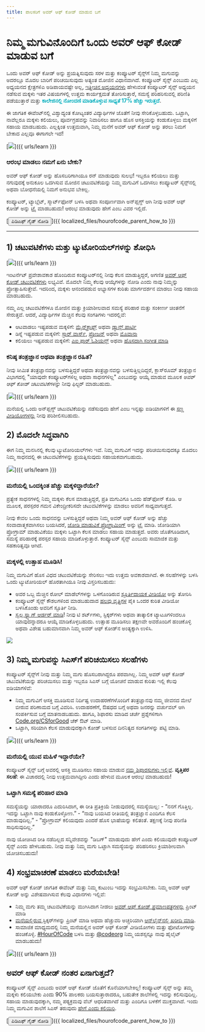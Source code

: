 ```yaml
---
title: ಪಾಲಕರಿಗೆ ಅವರ್ ಆಫ್ ಕೋಡ್ ಮಾಡುವ ಬಗೆ
---
```


# ನಿಮ್ಮ ಮಗುವಿನೊಂದಿಗೆ ಒಂದು ಅವರ್ ಆಫ್ ಕೋಡ್ ಮಾಡುವ ಬಗೆ

ಒಂದು ಅವರ್ ಆಫ್ ಕೋಡ್ ಅನ್ನು ಪ್ರಯತ್ನಿಸುವುದು ಸರಳ ಮತ್ತು ಕಂಪ್ಯೂಟರ್ ಸೈನ್ಸ್‌ಗೆ ನಿಮ್ಮ ಮಗುವನ್ನು ಅದರಲ್ಲೂ ಮೊದಲ ಬಾರಿಗೆ ಪರಿಚಯಿಸುವುದು ಅತ್ಯಂತ ಮೋಜಿನ ವಿಧಾನವಾಗಿದೆ. ಕಂಪ್ಯೂಟರ್ ಸೈನ್ಸ್‌ ಎಂಬುದು ಎಲ್ಲ ಅಧ್ಯಯನದ ಕ್ಷೇತ್ರಗಳಿಎ ಅಡಿಪಾಯವಷ್ಟೇ ಅಲ್ಲ, [ಇತ್ತೀಚಿನ ಅಧ್ಯಯನಗಳು](https://medium.com/@codeorg/cs-helps-students-outperform-in-school-college-and-workplace-66dd64a69536) ಹೇಳುವಂತೆ ಕಂಪ್ಯೂಟರ್ ಸೈನ್ಸ್ ಅಧ್ಯಯನ ನಡೆಸುವ ಮಕ್ಕಳು ಇತರ ವಿಷಯಗಳಲ್ಲಿ ಉತ್ತಮ ಕಾರ್ಯಕ್ಷಮತೆ ತೋರಿಸುತ್ತಾರೆ, ಸಮಸ್ಯೆ ಪರಿಹರಿಸುವಲ್ಲಿ ಪರಿಣಿತಿ ಪಡೆಯುತ್ತಾರೆ ಮತ್ತು <font color="00adbc"><b>ಕಾಲೇಜಿನಲ್ಲಿ ನೋಂದಣಿ ಮಾಡಿಕೊಳ್ಳುವ ಸಾಧ್ಯತೆ 17% ಹೆಚ್ಚು ಇರುತ್ತದೆ</b></font>.

ಈ ಜಾಗತಿಕ ಈವೆಂಟ್‌ನಲ್ಲಿ ವಿಶ್ವಾದ್ಯಂತ ಕೋಟ್ಯಂತರ ವಿದ್ಯಾರ್ಥಿಗಳ ಜೊತೆಗೆ ನೀವು ಸೇರಿಕೊಳ್ಳಬಹುದು. ಒಟ್ಟಾಗಿ, ನಾವೆಲ್ಲರೂ ಮಕ್ಕಳು ಕಲಿಯಲು, ಪೂರ್ವಗ್ರಹವನ್ನು ನಿವಾರಿಸಲು ಹಾಗೂ ಹೊಸ ಆಸಕ್ತಿಯನ್ನು ಕಂಡುಕೊಳ್ಳಲು ಮಕ್ಕಳಿಗೆ ಸಹಾಯ ಮಾಡಬಹುದು. ಎಲ್ಲಕ್ಕಿಂತ ಉತ್ತಮವಾಗಿ, ನಿಮ್ಮ ಮನೆಗೆ ಅವರ್ ಆಫ್ ಕೋಡ್ ಅನ್ನು ತರಲು ನಿಮಗೆ ಬೇಕಾದ ಎಲ್ಲವೂ ಈಗಾಗಲೇ ಇದೆ!

[![](/images/fit-600/Marketing/mother-helping-her-daughter-use-a-laptop-4260325.jpg)]({{ urls/learn }})

<h3>ಆರಂಭ ಮಾಡಲು ನಮಗೆ ಏನು ಬೇಕು?</h3>

ಅವರ್ ಆಫ್ ಕೋಡ್ ಅನ್ನು ಹೊಸಬರಿಗಾಗಿಯೂ ರನ್ ಮಾಡುವುದು ಸುಲಭ! ಇಬ್ಬರೂ ಕಲಿಯಲು ಮತ್ತು ನಗುವುದಕ್ಕೆ ಅನುಕೂಲ ಒದಗಿಸುವ ಮೋಜಿನ ಚಟುವಟಿಕೆಯನ್ನು ನಿಮ್ಮ ಮಗುವಿಗೆ ಒದಗಿಸಲು ಕಂಪ್ಯೂಟರ್ ಸೈನ್ಸ್‌ನಲ್ಲಿ ಅಥವಾ ಬೋಧನೆಯಲ್ಲಿ ನಿಮಗೆ ಅನುಭವ ಬೇಕಿಲ್ಲ.

ಕಂಪ್ಯೂಟರ್, ಟ್ಯಾಬ್ಲೆಟ್, ಸ್ಮಾರ್ಟ್‌ಫೋನ್ ಬಳಸಿ ಅಥವಾ ಸಂಪೂರ್ಣವಾಗಿ ಅನ್‌ಪ್ಲಗ್ಡ್ ಆಗಿ ನೀವು ಅವರ್ ಆಫ್ ಕೋಡ್ ಅನ್ನು ಟ್ರೈ ಮಾಡಬಹುದು! ಆರಂಭ ಮಾಡುವುದು ಹೇಗೆ ಎಂಬ ವಿವರ ಇಲ್ಲಿದೆ.

[<button>ಪಿಡಿಎಫ್ ಗೈಡ್ ನೋಡಿ</button>]({{ localized_files/hourofcode_parent_how_to }})

* * *

## 1) ಚಟುವಟಿಕೆಗಳು ಮತ್ತು ಟ್ಯುಟೋರಿಯಲ್‌ಗಳನ್ನು ಶೋಧಿಸಿ

[![](/images/tutorials.png)]({{ urls/learn }})

ಇಂಟರ್ನೆಟ್ ಪ್ರವೇಶಾವಕಾಶ ಹೊಂದಿರುವ ಕಂಪ್ಯೂಟರ್‌ನಲ್ಲಿ ನೀವು ಕೆಲಸ ಮಾಡುತ್ತಿದ್ದರೆ, ಅಗಣಿತ [ಅವರ್ ಆಫ್ ಕೋಡ್ ಚಟುವಟಿಕೆಗಳು](https://hourofcode.com/us/learn) ಲಭ್ಯವಿವೆ. ಮೊದಲೇ ನಿಮ್ಮ ಕೆಲವು ಆಯ್ಕೆಗಳನ್ನು ನೋಡಿ ಎಂದು ನಾವು ನಿಮ್ಮನ್ನು ಪ್ರೋತ್ಸಾಹಿಸುತ್ತೇವೆ. ಇದರಿಂದ, ಮಕ್ಕಳು ಆನಂದಪಡುವ ಅಭ್ಯಾಸಗಳ ಕುರಿತು ಮಾರ್ಗದರ್ಶನ ಮಾಡಲು ನೀವು ಸಹಾಯ ಮಾಡಬಹುದು.

ನಮ್ಮ ಎಲ್ಲ ಚಟುವಟಿಕೆಗಳೂ ಮೋಜಿನ ಮತ್ತು ಕ್ರಿಯಾಶೀಲವಾದ ಸಮಸ್ಯೆ ಪರಿಹಾರ ಮತ್ತು ಸಂಕೀರ್ಣ ಚಿಂತನೆಗೆ ಸೇರುತ್ತವೆ. ಆದರೆ, ವಿದ್ಯಾರ್ಥಿಗಳ ಮೆಚ್ಚಿನ ಕೆಲವು ಸಂಗತಿಗಳು ಇದರಲ್ಲಿವೆ:

- ಆಟವಾಡಲು ಇಷ್ಟಪಡುವ ಮಕ್ಕಳಿಗೆ: [ಮೈನ್‌ಕ್ರಾಫ್ಟ್](https://code.org/minecraft) ಅಥವಾ [ಡ್ಯಾನ್ಸ್ ಪಾರ್ಟಿ](https://code.org/dance)
- ಡಿಸ್ನೆ ಇಷ್ಟಪಡುವ ಮಕ್ಕಳಿಗೆ: [ಸ್ಟಾರ್‌ ವಾರ್ಸ್‌](https://code.org/starwars), [ಫ್ರೋಜನ್](https://studio.code.org/s/frozen/lessons/1/levels/1) ಅಥವಾ [ಮೊವಾನಾ](https://partners.disney.com/hour-of-code?cds&cmp=vanity%7Cnatural%7Cus%7Cmoanahoc%7C)
- ಕಲಿಯಲು ಇಷ್ಟಪಡುವ ಮಕ್ಕಳಿಗೆ: [ಎಐ ಫಾರ್ ಓಶಿಯನ್ಸ್‌](https://code.org/oceans) ಅಥವಾ [ಹೊಸದಾಗಿ ಸಂಗೀತ ಮಾಡಿ](https://scratch.mit.edu/projects/editor/?tutorial=music&utm_source=codeorg)

<h3>ಕನಿಷ್ಠ ತಂತ್ರಜ್ಞಾನ ಅಥವಾ ತಂತ್ರಜ್ಞಾನ ರಹಿತ?</h3>

ನೀವು ಸೀಮಿತ ತಂತ್ರಜ್ಞಾನವನ್ನು ಬಳಸುತ್ತಿದ್ದರೆ ಅಥವಾ ತಂತ್ರಜ್ಞಾನವನ್ನು ಬಳಸುತ್ತಿಲ್ಲದಿದ್ದರೆ, ಕ್ಲಾಸ್‌ರೂಮ್ ತಂತ್ರಜ್ಞಾನ</em> ವಿಭಾಗದಲ್ಲಿ "ಯಾವುದೇ ಕಂಪ್ಯೂಟರ್‌ಗಳಿಲ್ಲ ಅಥವಾ ಸಾಧನಗಳಿಲ್ಲ" ಎಂಬುದನ್ನು ಆಯ್ಕೆ ಮಾಡುವ ಮೂಲಕ *ಅವರ್ ಆಫ್ ಕೋಡ್ ಚಟುವಟಿಕೆಗಳನ್ನು* ನೀವು ಫಿಲ್ಟರ್ ಮಾಡಬಹುದು.</p> 

[![](/images/Marketing/filtering-activities-hoc.jpg)]({{ urls/learn }})

ಮನೆಯಲ್ಲಿ ಒಂದು ಅನ್‌ಪ್ಲಗ್ಡ್ ಚಟುವಟಿಕೆಯನ್ನು ನಡೆಸುವುದು ಹೇಗೆ ಎಂಬ ಇನ್ನಷ್ಟು ಐಡಿಯಾಗಳಿಗೆ ಈ [ಸಣ್ಣ ವೀಡಿಯೋಗಳನ್ನು](https://www.youtube.com/playlist?list=PLzdnOPI1iJNcpfa4LtbaIl35gqir_5XUu) ನೀವು ಪರಿಶೀಲಿಸಬಹುದು.

## 2) ಮೊದಲೇ ಸಿದ್ಧವಾಗಿರಿ

ಈಗ ನಿಮ್ಮ ಮನಸಿನಲ್ಲಿ ಕೆಲವು ಟ್ಯುಟೋರಿಯಲ್‌ಗಳು ಇವೆ. ನಿಮ್ಮ ಮಗುವಿಗೆ ಇದನ್ನು ಪರಿಚಯಿಸುವುದಕ್ಕೂ ಮೊದಲು ನಿಮ್ಮ ಸಾಧನದಲ್ಲಿ ಈ ಚಟುವಟಿಕೆಗಳನ್ನು ಪ್ರಯತ್ನಿಸುವುದು ಸಹಾಯಕವಾಗಬಹುದು.

[![](/images/fit-600/Marketing/father-and-children-looking-at-a-laptop-4260749.jpg)]({{ urls/learn }})

<h3>ಮನೆಯಲ್ಲಿ ಒಂದಕ್ಕಿಂತ ಹೆಚ್ಚು ಮಕ್ಕಳಿದ್ದಾರೆಯೇ?</h3>

ಪ್ರತ್ಯೇಕ ಸಾಧನಗಳಲ್ಲಿ ನಿಮ್ಮ ಮಕ್ಕಳು ಕೆಲಸ ಮಾಡುತ್ತಿದ್ದರೆ, ಪ್ರತಿ ಮಗುವಿಗೂ ಒಂದು ಹೆಡ್‌ಫೋನ್ ಕೊಡಿ. ಆ ಮೂಲಕ, ಪರಸ್ಪರರ ಗಮನ ವಿಕೇಂದ್ರೀಕರಿಸದೇ ಚಟುವಟಿಕೆಗಳನ್ನು ಮಾಡಲು ಅವರಿಗೆ ಸಾಧ್ಯವಾಗುತ್ತದೆ.

ನೀವು ಕೇವಲ ಒಂದು ಸಾಧನವನ್ನು ಬಳಸುತ್ತಿದ್ದರೆ ಅಥವಾ ನಿಮ್ಮ ಅವರ್ ಆಫ್ ಕೋಡ್ ಅನ್ನು ಹೆಚ್ಚು ಸಂವಾದಾತ್ಮಕವಾಗಿಸಲು ಬಯಸಿದರೆ, [ಜೋಡಿ ಮಾಡುವಿಕೆ ಪ್ರೋಗ್ರಾಮಿಂಗ್](https://www.youtube.com/watch?v=vgkahOzFH2Q) ಅನ್ನು ಟ್ರೈ ಮಾಡಿ. ಜೋಡಿಯಾಗಿ ಪ್ರೋಗ್ರಾಮ್ ಮಾಡುವಿಕೆಯು ಮಕ್ಕಳು ಒಟ್ಟಾಗಿ ಕೆಲಸ ಮಾಡಲು ಸಹಾಯ ಮಾಡುತ್ತದೆ. ಅವರು ಜೊತೆಗೂಡಿದಾಗ, ಸಮಸ್ಯೆ ಪರಿಹಾರಕ್ಕೆ ಪರಸ್ಪರ ಸಹಾಯ ಮಾಡಿಕೊಳ್ಳುತ್ತಾರೆ. ಕಂಪ್ಯೂಟರ್ ಸೈನ್ಸ್ ಎಂಬುದು ಸಾಮಾಜಿಕ ಮತ್ತು ಸಹಕಾರಿತ್ವವೂ ಆಗಿದೆ.

<h3>ಮಕ್ಕಳಲ್ಲಿ ಉತ್ಸಾಹ ಮೂಡಿಸಿ! </h3>

ನಿಮ್ಮ ಮಗುವಿಗೆ ಹೊಸ ವಿಧದ ಚಟುವಟಿಕೆಯನ್ನು ಸೇರಿಸಲು ಇದು ಉತ್ತಮ ಅವಕಾಶವಾಗಿದೆ. ಈ ಸಲಹೆಗಳನ್ನು ಬಳಸಿ ಒಂದು ಟ್ಯುಟೋರಿಯಲ್ ಹೊರತಾಗಿಯೂ ನೀವು ವಿಸ್ತರಿಸಬಹುದು:

- ಅವರ ಒಬ್ಬ ಮೆಚ್ಚಿನ ರೋಲ್ ಮಾಡೆಲ್‌ಗಳನ್ನು ಒಳಗೊಂಡಿರುವ [ಸ್ಫೂರ್ತಿದಾಯಕ ವೀಡಿಯೋ](https://www.youtube.com/playlist?list=PLzdnOPI1iJNcadqJAZnbDYShie4gLZQQJ) ಅನ್ನು ತೋರಿಸಿ
- ಕಂಪ್ಯೂಟರ್ ಸೈನ್ಸ್ ಕೌಶಲಗಳಿಂದ ಮಾಡಬಹುದಾದ [ಹಲವು ವೃತ್ತಿಗಳ](https://www.youtube.com/playlist?list=PLzdnOPI1iJNfpD8i4Sx7U0y2MccnrNZuP) ಪೈಕಿ ಒಂದರ ಕುರಿತ ವೀಡಿಯೋ ಬಳಸಿಕೊಂಡು ಅವರಿಗೆ ಸ್ಫೂರ್ತಿ ನೀಡಿ.
- [ಸ್ವಲ್ಪ ಸ್ವ್ಯಾಗ್ ಆರ್ಡರ್‌ ಮಾಡಿ](https://store.code.org/)! ನೀವು ಟಿ ಶರ್ಟ್‌ಗಳು, ಸ್ಟಿಕ್ಕರ್‌ಗಳು ಅಥವಾ ತಾತ್ಕಾಲಿಕ ಟ್ಯಾಟೂಗಳಿಂದಲೂ ಯಾವುದನ್ನಾದರೂ ಆಯ್ಕೆ ಮಾಡಿಕೊಳ್ಳಬಹುದು. ಉತ್ಸಾಹ ಮೂಡಿಸಲು ತಕ್ಷಣವೇ ಅವರೊಂದಿಗೆ ಹಂಚಿಕೊಳ್ಳಿ ಅಥವಾ ವಿಶೇಷ ಬಹುಮಾನವಾಗಿ ನಿಮ್ಮ ಅವರ್ ಆಫ್ ಕೋಡ್‌ನ ಅಂತ್ಯಕ್ಕಾಗಿ ಉಳಿಸಿ.

<a href="https://store.code.org/" target="_blank"><img src="/images/fit-500/Marketing/hourofcodestore.jpg"></a>

## 3) ನಿಮ್ಮ ಮಗುವನ್ನು ಸಿಎಸ್‌ಗೆ ಪರಿಚಯಿಸಲು ಸಲಹೆಗಳು

ಕಂಪ್ಯೂಟರ್ ಸೈನ್ಸ್‌ಗೆ ನೀವು ಮತ್ತು ನಿಮ್ಮ ಮಗು ಹೊಸಬರಾಗಿದ್ದರೂ ಪರವಾಗಿಲ್ಲ. ನಿಮ್ಮ ಅವರ್ ಆಫ್ ಕೋಡ್ ಚಟುವಟಿಕೆಯನ್ನು ಪರಿಚಯಿಸಲು ಮತ್ತು ಇಬ್ಬರೂ ಸಿಎಸ್ ಬಗ್ಗೆ ಯೋಚನೆ ಮಾಡುವ ಕುರಿತು ಇಲ್ಲಿ ಕೆಲವು ಐಡಿಯಾಗಳಿವೆ:

- ನಿಮ್ಮ ಮಗುವಿಗೆ ಆಸಕ್ತಿ ಮೂಡಿಸುವ ನಿರ್ದಿಷ್ಟ ಉದಾಹರಣೆಗಳೊಂದಿಗೆ ತಂತ್ರಜ್ಞಾನವು ನಮ್ಮ ಜೀವನದ ಮೇಲೆ ಬೀರುವ ಪರಿಣಾಮದ ಬಗ್ಗೆ ವಿವರಿಸಿ. ಉದಾಹರಣೆಗೆ, ಔಷಧದ ಬಗ್ಗೆ ಅಥವಾ ಜನರನ್ನು ವರ್ಚುವಲ್ ಆಗಿ ಸಂಪರ್ಕಿಸುವ ಬಗ್ಗೆ ಮಾತನಾಡಬಹುದು. ಹಾಗೂ, ಶಿಫಾರಸು ಮಾಡಿದ ಚರ್ಚೆ ಪ್ರಶ್ನೆಗಳಿಗಾಗಿ [Code.org/CSforGood](https://code.org/csforgood) ಚೆಕ್ ಔಟ್ ಮಾಡಿ.
- ಒಟ್ಟಾಗಿ, ಸರಿಯಾಗಿ ಕೆಲಸ ಮಾಡುವುದಕ್ಕಾಗಿ ಕೋಡ್ ಬಳಸುವ ದಿನನಿತ್ಯದ ಸಂಗತಿಗಳನ್ನು ಪಟ್ಟಿ ಮಾಡಿ.

[![](/images/fit-600/Marketing/girl-sitting-on-sofa-while-using-tablet-computer-4144035.jpg)]({{ urls/learn }})

<h3>ಮನೆಯಲ್ಲಿ ಯುವ ಮಹಿಳೆ ಇದ್ದಾರೆಯೇ?</h3>

ಕಂಪ್ಯೂಟರ್ ಸೈನ್ಸ್‌ ಬಗ್ಗೆ ಅವರಲ್ಲಿ ಆಸಕ್ತಿ ಮೂಡಿಸಲು ಸಹಾಯ ಮಾಡುವ <a href="https://code.org/girls">ನಮ್ಮ ಶಿಫಾರಸುಗಳು ಇಲ್ಲಿವೆ</a>. **ವೃತ್ತಿಪರ ಸಲಹೆ**: ಈ ವಿಚಾರದಲ್ಲಿ ನೀವು ಉತ್ತಮವಾಗಿದ್ದೀರಿ ಎಂದು ಹೇಳುವ ಮೂಲಕ ಆರಂಭ ಮಾಡಬಹುದು!

<h3>ಒಟ್ಟಾಗಿ ಸಮಸ್ಯೆ ಪರಿಹಾರ ಮಾಡಿ</h3>

ಸಮಸ್ಯೆಯನ್ನು ಯಾರಾದರೂ ಎದುರಿಸಿದಾಗ, ಈ ರೀತಿ ಪ್ರತಿಕ್ರಿಯೆ ನೀಡುವುದರಲ್ಲಿ ಸಮಸ್ಯೆಯಿಲ್ಲ: - “ನನಗೆ ಗೊತ್ತಿಲ್ಲ. ಇದನ್ನು ಒಟ್ಟಾಗಿ ನಾವು ಕಂಡುಕೊಳ್ಳೋಣ.” - “ನಾವು ಬಯಸಿದ ರೀತಿಯಲ್ಲಿ ತಂತ್ರಜ್ಞಾನ ಎಂದಿಗೂ ಕೆಲಸ ಮಾಡುವುದಿಲ್ಲ.” - “ಪ್ರೋಗ್ರಾಮ್‌ ಕಲಿಯವುದು ಎಂದರೆ ಹೊಸ ಭಾಷೆಯನ್ನು ಕಲಿತಂತೆ. ತಕ್ಷಣಕ್ಕೆ ನೀವು ಪರಿಣಿತಿ ಸಾಧಿಸುವುದಿಲ್ಲ.”

ನಾವು ಯೋಚಿಸಿದ ರೀತಿ ನಡೆದಿಲ್ಲದ ಸನ್ನಿವೇಶವನ್ನು "ಡಿಬಗ್" ಮಾಡುವುದು ಹೇಗೆ ಎಂದು ಕಲಿಯುವುದೇ ಕಂಪ್ಯೂಟರ್ ಸೈನ್ಸ್‌ ಎಂದು ಹೇಳಬಹುದು. ನೀವು ಮತ್ತು ನಿಮ್ಮ ಮಗು ಒಟ್ಟಾಗಿ ಸಮಸ್ಯೆಯನ್ನು ಪರಿಹರಿಸಲು ಕ್ರಿಯಾಶೀಲವಾಗಿ ಯೋಚಿಸಬಹುದು!

## 4) ಸಂಭ್ರಮಾಚರಣೆ ಮಾಡಲು ಮರೆಯಬೇಡಿ!

ಅವರ್ ಆಫ್ ಕೋಡ್ ಜಾಗತಿಕ ಈವೆಂಟ್‌ ಮತ್ತು ನಿಮ್ಮ ಕುಟುಂಬ ಇದನ್ನು ಸಂಭ್ರಮಿಸಬೇಕು. ನಿಮ್ಮ ಅವರ್ ಆಫ್ ಕೋಡ್ ಅನ್ನು ವಿಶೇಷವಾಗಿಸುವ ಕೆಲವು ವಿಧಾನಗಳು ಇಲ್ಲಿವೆ:

- ನಿಮ್ಮ ಮಗು ತಮ್ಮ ಚಟುವಟಿಕೆಯನ್ನು ಮುಗಿಸಿದಾಗ ನೀಡಲು [ಅವರ್ ಆಫ್ ಕೋಡ್ ಪ್ರಮಾಣಪತ್ರಗಳನ್ನು](https://staging.code.org/certificates) ಪ್ರಿಂಟ್ ಮಾಡಿ
- [ಮನೆಯಲ್ಲಿರುವ ](https://staging.hourofcode.com/us/promote/resources#stickers) ಸ್ಟಿಕ್ಕರ್‌ಗಳನ್ನು ಪ್ರಿಂಟ್ ಮಾಡಿ ಅಥವಾ ಹೆಚ್ಚುವರಿ ಅಚ್ಚರಿಯಾಗಿ [ಆನ್‌ಲೈನ್‌ನಲ್ಲಿ ಖರೀದಿ ಮಾಡಿ](https://store.code.org/).
- ಸಾಮಾಜಿಕ ಮಾಧ್ಯಮದಲ್ಲಿ ನಿಮ್ಮ ಮನೆಯಲ್ಲಿನ ಅವರ್ ಆಫ್ ಕೋಡ್ ವೀಡಿಯೋಗಳು ಮತ್ತು ಫೋಟೋಗಳನ್ನು ಹಂಚಿಕೊಳ್ಳಿ. [#HourOfCode](https://twitter.com/hashtag/hourofcode) ಬಳಸಿ ಮತ್ತು [@codeorg](https://twitter.com/codeorg) ನಿಮ್ಮ ಯಶಸ್ಸನ್ನೂ ನಾವು ಹೈಲೈಟ್ ಮಾಡಬಹುದು!

[![](/images/fit-600/Marketing/g8TUlHzF.jpeg)]({{ urls/learn }})

<h2>ಅವರ್ ಆಫ್ ಕೋಡ್ ನಂತರ ಏನಾಗುತ್ತದೆ?</h2>

ಕಂಪ್ಯೂಟರ್ ಸೈನ್ಸ್ ಎಂಬುದು ಅವರ್ ಆಫ್ ಕೋಡ್‌ ಜೊತೆಗೆ ಕೊನೆಯಾಗಬೇಕಿಲ್ಲ! ಕಂಪ್ಯೂಟರ್ ಸೈನ್ಸ್ ಅನ್ನು ತಮ್ಮ ಮಕ್ಕಳು ಕಲಿಯಬೇಕು ಎಂದು 90% ಪಾಲಕರು ಬಯಸುತ್ತಾರಾದರೂ, ಬಹುತೇಕ ಶಾಲೆಗಳಲ್ಲಿ ಇದನ್ನು ಕಲಿಸುವುದಿಲ್ಲ. ಸಹಾಯ ಮಾಡುವುದಕ್ಕಾಗಿ, ನಮ್ಮ ಪಠ್ಯಕ್ರಮವು ವೆಬ್ ಆಧರಿತವಾಗಿದೆ ಮತ್ತು ಎಂದಿಗೂ ಬಳಕೆಗೆ ಮುಕ್ತವಾಗಿದೆ. ಇಂದು ನಿಮ್ಮ ಮಗುವಿನ ಶಾಲೆಗೆ ಸಿಎಸ್ ತರುವುದು [ಹೇಗೆ ಎಂದು ಕಲಿಯಿರಿ](https://code.org/yourschool).

[<button>ಪಿಡಿಎಫ್ ಗೈಡ್ ನೋಡಿ</button>]({{ localized_files/hourofcode_parent_how_to }})